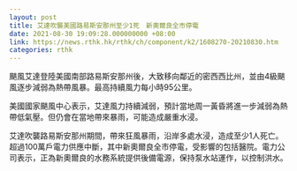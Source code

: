 ```yaml
---
layout: post
title: 艾達吹襲美國路易斯安那州至少1死　新奧爾良全市停電
date: 2021-08-30 19:09:28.000000000 +08:00
link: https://news.rthk.hk/rthk/ch/component/k2/1608270-20210830.htm
categories: rthk
---
```


颶風艾達登陸美國南部路易斯安那州後，大致移向鄰近的密西西比州，並由4級颶風逐步減弱為熱帶風暴。最高持續風力每小時95公里。

美國國家颶風中心表示，艾達風力持續減弱，預計當地周一黃昏將進一步減弱為熱帶低氣壓。但仍會在當地帶來暴雨，可能造成嚴重水浸。

艾達吹襲路易斯安那州期間，帶來狂風暴雨，沿岸多處水浸，造成至少1人死亡。超過100萬戶電力供應中斷，其中新奧爾良全市停電，受影響的包括醫院。電力公司表示，正為新奧爾良的水務系統提供後備電源，保持泵水站運作，以控制洪水。
